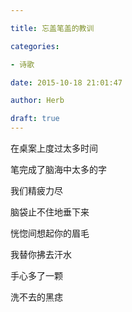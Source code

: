 ```yaml
---

title: 忘盖笔盖的教训

categories:

- 诗歌

date: 2015-10-18 21:01:47

author: Herb

draft: true
---
```


在桌案上度过太多时间

笔完成了脑海中太多的字

我们精疲力尽

脑袋止不住地垂下来

恍惚间想起你的眉毛

我替你拂去汗水

手心多了一颗

洗不去的黑痣

